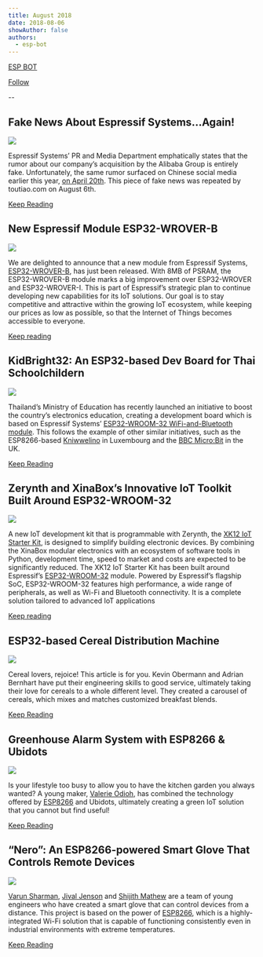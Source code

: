 ```yaml
---
title: August 2018
date: 2018-08-06
showAuthor: false
authors: 
  - esp-bot
---
```

[ESP BOT](https://medium.com/@espbot?source=post_page-----5fafba71b6ce--------------------------------)

[Follow](https://medium.com/m/signin?actionUrl=https%3A%2F%2Fmedium.com%2F_%2Fsubscribe%2Fuser%2F71611a95e5c4&operation=register&redirect=https%3A%2F%2Fblog.espressif.com%2Faugust-2018-5fafba71b6ce&user=ESP+BOT&userId=71611a95e5c4&source=post_page-71611a95e5c4----5fafba71b6ce---------------------post_header-----------)

--

## Fake News About Espressif Systems…Again!

![](https://miro.medium.com/v2/resize:fit:640/format:webp/0*Fz2lr5y6PJOqbmsp.png)

Espressif Systems’ PR and Media Department emphatically states that the rumor about our company’s acquisition by the Alibaba Group is entirely fake. Unfortunately, the same rumor surfaced on Chinese social media earlier this year, [on April 20th](https://www.espressif.com/en/media_overview/news/fake-news-about-espressif-systems?position=16&list=OaSXa-LfZyPKju7Wax3Dvue4Ar9dYpymSyB_fHaR4TM). This piece of fake news was repeated by toutiao.com on August 6th.

[Keep Reading](https://www.espressif.com/en/media_overview/news/fake-news-about-espressif-systems%E2%80%A6again?position=0&list=udSq_U0DkqhVjd-kYj3jb6D3Z9mE6UoP1QvaTkBhJpU)

## New Espressif Module ESP32-WROVER-B

![](https://miro.medium.com/v2/resize:fit:640/format:webp/0*nApLLuDJNM1hkFF_.jpg)

We are delighted to announce that a new module from Espressif Systems, [ESP32-WROVER-B](https://www.espressif.com/sites/default/files/documentation/esp32-wrover-b_datasheet_en.pdf), has just been released. With 8MB of PSRAM, the ESP32-WROVER-B module marks a big improvement over ESP32-WROVER and ESP32-WROVER-I. This is part of Espressif’s strategic plan to continue developing new capabilities for its IoT solutions. Our goal is to stay competitive and attractive within the growing IoT ecosystem, while keeping our prices as low as possible, so that the Internet of Things becomes accessible to everyone.

[Keep reading](https://www.espressif.com/en/media_overview/news/new-espressif-module-esp32-wrover-b?position=1&list=udSq_U0DkqhVjd-kYj3jb6D3Z9mE6UoP1QvaTkBhJpU)

## KidBright32: An ESP32-based Dev Board for Thai Schoolchildern

![](https://miro.medium.com/v2/resize:fit:640/format:webp/0*3LeW4bajsyjynITk.jpg)

Thailand’s Ministry of Education has recently launched an initiative to boost the country’s electronics education, creating a development board which is based on Espressif Systems’ [ESP32-WROOM-32 WiFi-and-Bluetooth module](https://www.espressif.com/en/products/hardware/esp-wroom-32/overview). This follows the example of other similar initiatives, such as the ESP8266-based [Kniwwelino](https://www.espressif.com/en/media_overview/news/kniwwelino-esp8266-based-dev-kit-children?position=5&list=hrP0fF3EwY6zPrgAtzutEQMtfFDSdjLXkNqyBm57J_g) in Luxembourg and the [BBC Micro:Bit](https://www.cnx-software.com/2015/07/07/bbc-micro-bit-educational-board-features-an-arm-cortex-m0-mcu/) in the UK.

[Keep Reading](https://www.espressif.com/en/media_overview/news/kidbright32-esp32-based-dev-board-thai-schoolchildren?position=2&list=udSq_U0DkqhVjd-kYj3jb6D3Z9mE6UoP1QvaTkBhJpU)

## Zerynth and XinaBox’s Innovative IoT Toolkit Built Around ESP32-WROOM-32

![](https://miro.medium.com/v2/resize:fit:640/format:webp/0*_KM2RJCFsD6pi8St.jpg)

A new IoT development kit that is programmable with Zerynth, the [XK12 IoT Starter Kit](https://www.zerynth.com/blog/zerynth-and-xinabox-partnership-brings-an-innovative-iot-toolkit/), is designed to simplify building electronic devices. By combining the XinaBox modular electronics with an ecosystem of software tools in Python, development time, speed to market and costs are expected to be significantly reduced. The XK12 IoT Starter Kit has been built around Espressif’s [ESP32-WROOM-32](https://www.espressif.com/en/products/hardware/esp-wroom-32/overview) module. Powered by Espressif’s flagship SoC, ESP32-WROOM-32 features high performance, a wide range of peripherals, as well as Wi-Fi and Bluetooth connectivity. It is a complete solution tailored to advanced IoT applications

[Keep reading](https://www.espressif.com/en/media_overview/news/zerynth-and-xinabox%E2%80%99s-innovative-iot-toolkit-built-around-esp32-wroom-32?position=3&list=udSq_U0DkqhVjd-kYj3jb6D3Z9mE6UoP1QvaTkBhJpU)

## ESP32-based Cereal Distribution Machine

![](https://miro.medium.com/v2/resize:fit:640/format:webp/1*a4iKIWdhkIt0hvi1uPX8ZA.png)

Cereal lovers, rejoice! This article is for you. Kevin Obermann and Adrian Bernhart have put their engineering skills to good service, ultimately taking their love for cereals to a whole different level. They created a carousel of cereals, which mixes and matches customized breakfast blends.

[Keep Reading](https://www.espressif.com/en/media_overview/news/esp32-based-cereal-distribution-machine?position=4&list=udSq_U0DkqhVjd-kYj3jb6D3Z9mE6UoP1QvaTkBhJpU)

## Greenhouse Alarm System with ESP8266 & Ubidots

![](https://miro.medium.com/v2/resize:fit:640/format:webp/0*Wz6_URPmyjky4Jgp.jpg)

Is your lifestyle too busy to allow you to have the kitchen garden you always wanted? A young maker, [Valerie Odioh](https://www.hackster.io/valerie-odioh), has combined the technology offered by [ESP8266](https://www.espressif.com/en/products/hardware/esp8266ex/overview) and Ubidots, ultimately creating a green IoT solution that you cannot but find useful!

[Keep Reading](https://www.espressif.com/en/media_overview/news/greenhouse-alarm-system-esp8266-ubidots?position=5&list=udSq_U0DkqhVjd-kYj3jb6D3Z9mE6UoP1QvaTkBhJpU)

## “Nero”: An ESP8266-powered Smart Glove That Controls Remote Devices

![](https://miro.medium.com/v2/resize:fit:640/format:webp/1*6JeXv-tNmc3GOXknmfog9w.png)

[Varun Sharman](https://www.hackster.io/varunsharman), [Jival Jenson](https://www.hackster.io/jival-jenson) and [Shijith Mathew](https://www.hackster.io/shijith-mathew) are a team of young engineers who have created a smart glove that can control devices from a distance. This project is based on the power of [ESP8266](https://www.espressif.com/en/products/hardware/esp8266ex/overview), which is a highly-integrated Wi-Fi solution that is capable of functioning consistently even in industrial environments with extreme temperatures.

[Keep Reading](https://www.espressif.com/en/media_overview/news/%E2%80%9Cnero%E2%80%9D-esp8266-powered-smart-glove-controls-remote-devices?position=6&list=udSq_U0DkqhVjd-kYj3jb6D3Z9mE6UoP1QvaTkBhJpU)
